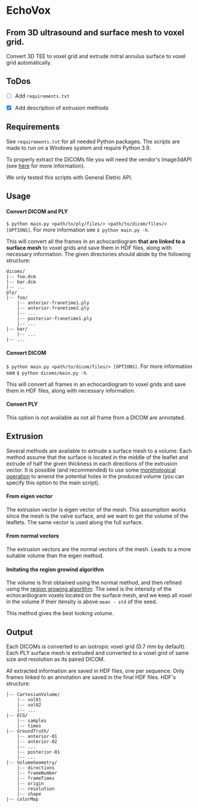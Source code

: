 # EchoVox
## From 3D ultrasound and surface mesh to voxel grid.
Convert 3D TEE to voxel grid and extrude mitral annulus surface to voxel grid automatically.

## ToDos
- [ ] Add `requirements.txt`
- [x] Add description of extrusion methods


## Requirements
See `requirements.txt` for all needed Python packages. The scripts are made to run on a Windows system and require Python 3.9.

To properly extract the DICOMs file you will need the vendor's Image3dAPI (see [here](https://github.com/MedicalUltrasound/Image3dAPI) for more information).

We only tested this scripts with General Eletric API.


## Usage
#### Convert DICOM and PLY
`$ python main.py <path/to/ply/files/> <path/to/dicom/files/> [OPTIONS]`. For more information see `$ python main.py -h`.

This will convert all the frames in an achocardiogram **that are linked to a surface mesh** to voxel grids and save them in HDF files, along with necessary information. The given directories should abide by the following structure:
```
dicoms/
|-- foo.dcm
|-- bar.dcm
|-- ...
ply/
|-- foo/
    |-- anterior-franetime1.ply
    |-- anterior-franetime2.ply
    |-- ...
    |-- posterior-franetime1.ply
    |-- ...
|-- bar/
    |-- ...
|-- ...
```
#### Convert DICOM
`$ python main.py <path/to/dicom/files/> [OPTIONS]`. For more information see `$ python dicoms/main.py -h`.

This will convert all frames in an echocardiogram to voxel grids and save them in HDF files, along with necessary information.

#### Convert PLY
This option is not available as not all frame from a DICOM are annotated.


## Extrusion
Several methods are available to extrude a surface mesh to a volume. Each method assume that the surface is located in the middle of the leaflet and extrude of half the given thickness in each directions of the extrusion vector. It is possible (and recommended) to use some [morphological operation](https://en.wikipedia.org/wiki/Mathematical_morphology) to amend the potential holes in the produced volume (you can specify this option to the main script).
#### From eigen vector
The extrusion vector is eigen vector of the mesh. This assumption works since the mesh is the valve surface, and we want to get the volume of the leaflets. The same vector is used along the full surface.
#### From normal vectors
The extrusion vectors are the normal vectors of the mesh. Leads to a more suitable volume than the eigen method.
#### Imitating the region growind algorithm
The volume is first obtained using the normal method, and then refined using the [region growing algorithm](https://en.wikipedia.org/wiki/Region_growing). The seed is the intensity of the echocardiogram voxels located on the surface mesh, and we keep all voxel in the volume if their itensity is above `mean - std` of the seed.

This method gives the best looking volume.


## Output
Each DICOMs is converted to an isotropic voxel grid (0.7 mm by default). Each PLY surface mesh is extruded and converted to a voxel grid of same size and resolution as its paired DICOM.

All extracted information are saved in HDF files, one per sequence. Only frames linked to an annotation are saved in the final HDF files.
HDF's structure:
```
|-- CartesianVolume/
    |-- vol01
    |-- vol02
    |-- ...
|-- ECG/
    |-- samples
    |-- times
|-- GroundTruth/
    |-- anterior-01
    |-- anterior-02
    |-- ...
    |-- posterior-01
    |-- ...
|-- VolumeGeometry/
    |-- directions
    |-- frameNumber
    |-- frameTimes
    |-- origin
    |-- resolution
    |-- shape
|-- colorMap
```
